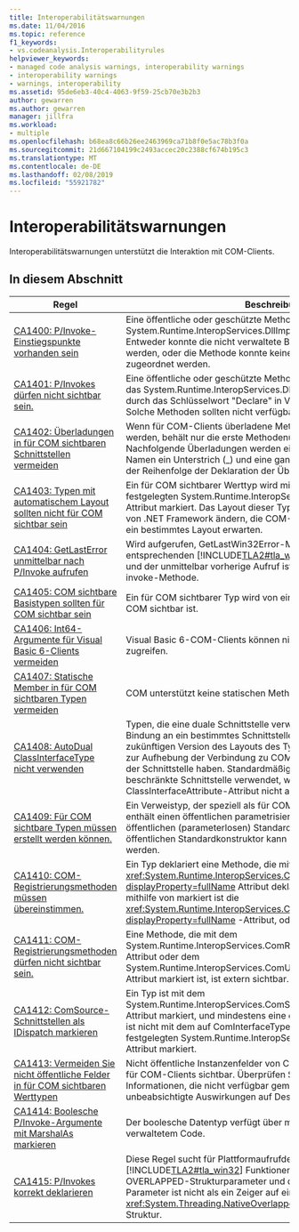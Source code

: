 ```yaml
---
title: Interoperabilitätswarnungen
ms.date: 11/04/2016
ms.topic: reference
f1_keywords:
- vs.codeanalysis.Interoperabilityrules
helpviewer_keywords:
- managed code analysis warnings, interoperability warnings
- interoperability warnings
- warnings, interoperability
ms.assetid: 95de6eb3-40c4-4063-9f59-25cb70e3b2b3
author: gewarren
ms.author: gewarren
manager: jillfra
ms.workload:
- multiple
ms.openlocfilehash: b68ea8c66b26ee2463969ca71b8f0e5ac78b3f0a
ms.sourcegitcommit: 21d667104199c2493accec20c2388cf674b195c3
ms.translationtype: MT
ms.contentlocale: de-DE
ms.lasthandoff: 02/08/2019
ms.locfileid: "55921782"
---
```

# <a name="interoperability-warnings"></a>Interoperabilitätswarnungen

Interoperabilitätswarnungen unterstützt die Interaktion mit COM-Clients.

## <a name="in-this-section"></a>In diesem Abschnitt

| Regel | Beschreibung |
| - | - |
| [CA1400: P/Invoke-Einstiegspunkte vorhanden sein](../code-quality/ca1400-p-invoke-entry-points-should-exist.md) | Eine öffentliche oder geschützte Methode wird mit dem System.Runtime.InteropServices.DllImportAttribute-Attribut markiert. Entweder konnte die nicht verwaltete Bibliothek nicht gefunden werden, oder die Methode konnte keiner Funktion in der Bibliothek zugeordnet werden. |
| [CA1401: P/Invokes dürfen nicht sichtbar sein.](../code-quality/ca1401-p-invokes-should-not-be-visible.md) | Eine öffentliche oder geschützte Methode in ein öffentlicher Typ hat das System.Runtime.InteropServices.DllImportAttribute-Attribut (auch durch das Schlüsselwort "Declare" in Visual Basic implementiert). Solche Methoden sollten nicht verfügbar gemacht werden. |
| [CA1402: Überladungen in für COM sichtbaren Schnittstellen vermeiden](../code-quality/ca1402-avoid-overloads-in-com-visible-interfaces.md) | Wenn für COM-Clients überladene Methoden verfügbar gemacht werden, behält nur die erste Methodenüberladung ihren Namen. Nachfolgende Überladungen werden eindeutig umbenannt, indem dem Namen ein Unterstrich (_) und eine ganze Zahl angefügt werden, die der Reihenfolge der Deklaration der Überladung entspricht. |
| [CA1403: Typen mit automatischem Layout sollten nicht für COM sichtbar sein](../code-quality/ca1403-auto-layout-types-should-not-be-com-visible.md) | Ein für COM sichtbarer Werttyp wird mit dem auf LayoutKind.Auto festgelegten System.Runtime.InteropServices.StructLayoutAttribute-Attribut markiert. Das Layout dieser Typen kann zwischen Versionen von .NET Framework ändern, die COM-Clients unterbrochen wird, die ein bestimmtes Layout erwarten. |
| [CA1404: GetLastError unmittelbar nach P/Invoke aufrufen](../code-quality/ca1404-call-getlasterror-immediately-after-p-invoke.md) | Wird aufgerufen, GetLastWin32Error-Methode oder einer entsprechenden [!INCLUDE[TLA2#tla_win32](../code-quality/includes/tla2sharptla_win32_md.md)] GetLastError-Funktion, und der unmittelbar vorherige Aufruf ist nicht auf einer Plattform invoke-Methode. |
| [CA1405: COM sichtbare Basistypen sollten für COM sichtbar sein](../code-quality/ca1405-com-visible-type-base-types-should-be-com-visible.md) | Ein für COM sichtbarer Typ wird von einem Typ abgeleitet, der nicht für COM sichtbar ist. |
| [CA1406: Int64-Argumente für Visual Basic 6-Clients vermeiden](../code-quality/ca1406-avoid-int64-arguments-for-visual-basic-6-clients.md) | Visual Basic 6-COM-Clients können nicht auf 64-Bit-Ganzzahlen zugreifen. |
| [CA1407: Statische Member in für COM sichtbaren Typen vermeiden](../code-quality/ca1407-avoid-static-members-in-com-visible-types.md) | COM unterstützt keine statischen Methoden. |
| [CA1408: AutoDual ClassInterfaceType nicht verwenden](../code-quality/ca1408-do-not-use-autodual-classinterfacetype.md) | Typen, die eine duale Schnittstelle verwenden, ermöglichen Clients die Bindung an ein bestimmtes Schnittstellenlayout. Änderungen an einer zukünftigen Version des Layouts des Typs oder eines Basistyps führen zur Aufhebung der Verbindung zu COM-Clients, die eine Bindung zu der Schnittstelle haben. Standardmäßig wird eine auf Dispatch beschränkte Schnittstelle verwendet, wenn das ClassInterfaceAttribute-Attribut nicht angegeben wird. |
| [CA1409: Für COM sichtbare Typen müssen erstellt werden können.](../code-quality/ca1409-com-visible-types-should-be-creatable.md) | Ein Verweistyp, der speziell als für COM sichtbar gekennzeichnet ist, enthält einen öffentlichen parametrisierten Konstruktor, jedoch keinen öffentlichen (parameterlosen) Standardkonstruktor. Ein Typ ohne einen öffentlichen Standardkonstruktor kann nicht von COM-Clients erstellt werden. |
| [CA1410: COM-Registrierungsmethoden müssen übereinstimmen.](../code-quality/ca1410-com-registration-methods-should-be-matched.md) | Ein Typ deklariert eine Methode, die mithilfe von markiert ist die <xref:System.Runtime.InteropServices.ComRegisterFunctionAttribute?displayProperty=fullName> Attribut deklariert jedoch keine Methode, die mithilfe von markiert ist die <xref:System.Runtime.InteropServices.ComUnregisterFunctionAttribute?displayProperty=fullName> -Attribut, oder umgekehrt. |
| [CA1411: COM-Registrierungsmethoden dürfen nicht sichtbar sein.](../code-quality/ca1411-com-registration-methods-should-not-be-visible.md) | Eine Methode, die mit dem System.Runtime.InteropServices.ComRegisterFunctionAttribute-Attribut oder dem System.Runtime.InteropServices.ComUnregisterFunctionAttribute-Attribut markiert ist, ist extern sichtbar. |
| [CA1412: ComSource-Schnittstellen als IDispatch markieren](../code-quality/ca1412-mark-comsource-interfaces-as-idispatch.md) | Ein Typ ist mit dem System.Runtime.InteropServices.ComSourceInterfacesAttribute-Attribut markiert, und mindestens eine der angegebenen Schnittstellen ist nicht mit dem auf ComInterfaceType.InterfaceIsIDispatch festgelegten System.Runtime.InteropServices.InterfaceTypeAttribute-Attribut markiert. |
| [CA1413: Vermeiden Sie nicht öffentliche Felder in für COM sichtbaren Werttypen](../code-quality/ca1413-avoid-non-public-fields-in-com-visible-value-types.md) | Nicht öffentliche Instanzenfelder von COM-sichtbaren Werttypen sind für COM-Clients sichtbar. Überprüfen Sie den Inhalt der Felder auf Informationen, die nicht verfügbar gemacht werden sollen oder unbeabsichtigte Auswirkungen auf Design oder Sicherheit haben. |
| [CA1414: Boolesche P/Invoke-Argumente mit MarshalAs markieren](../code-quality/ca1414-mark-boolean-p-invoke-arguments-with-marshalas.md) | Der boolesche Datentyp verfügt über mehrere Darstellungen in nicht verwaltetem Code. |
| [CA1415: P/Invokes korrekt deklarieren](../code-quality/ca1415-declare-p-invokes-correctly.md) | Diese Regel sucht für Plattformaufrufdeklarationen Methode, die auf [!INCLUDE[TLA2#tla_win32](../code-quality/includes/tla2sharptla_win32_md.md)] Funktionen, die einen Zeiger auf einen OVERLAPPED-Strukturparameter und der zugehörige verwaltete Parameter ist nicht als ein Zeiger auf eine <xref:System.Threading.NativeOverlapped?displayProperty=fullName> Struktur. |